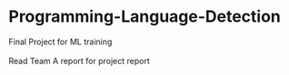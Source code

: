 # Programming-Language-Detection
Final Project for ML training <br><br>
Read Team A report for project report
